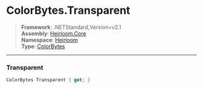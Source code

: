 # ColorBytes.Transparent

> **Framework**: .NETStandard,Version=v2.1  
> **Assembly**: [Heirloom.Core][0]  
> **Namespace**: [Heirloom][0]  
> **Type**: [ColorBytes][1]  

--------------------------------------------------------------------------------

### Transparent

```cs
ColorBytes Transparent { get; }
```

[0]: ../Heirloom.Core.md
[1]: Heirloom.ColorBytes.md
